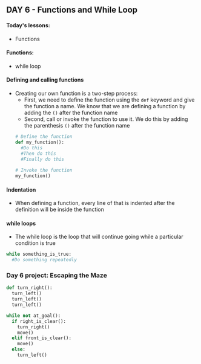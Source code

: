 ## DAY 6 - Functions and While Loop

#### Today's lessons:
- Functions

#### Functions:
- while loop

#### Defining and calling functions
- Creating our own function is a two-step process:
  - First, we need to define the function using the `def` keyword and give the function a name. We know that we are defining a function by adding the `()` after the function name
  - Second, call or invoke the function to use it. We do this by adding the parenthesis `()` after the function name
  ```py
  # Define the function
  def my_function():
    #Do this
    #Then do this
    #Finally do this
    
  # Invoke the function
  my_function()
  ```

#### Indentation
- When defining a function, every line of that is indented after the definition will be inside the function

#### while loops
- The while loop is the loop that will continue going while a particular condition is true
```py
while something_is_true:
  #Do something repeatedly
```

### Day 6 project: Escaping the Maze
```py
def turn_right():
  turn_left()
  turn_left()
  turn_left()

while not at_goal():
  if right_is_clear():
    turn_right()
    move()
  elif front_is_clear():
    move()
  else:
    turn_left()
```